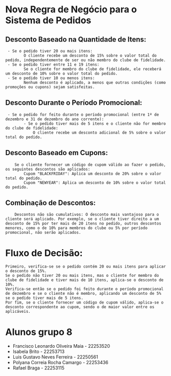 # Nova Regra de Negócio para o Sistema de Pedidos
  ## Desconto Baseado na Quantidade de Itens:
     - Se o pedido tiver 20 ou mais itens:
            O cliente recebe um desconto de 15% sobre o valor total do pedido, independentemente de ser ou não membro do clube de fidelidade.
     - Se o pedido tiver entre 11 e 19 itens:
            Se o cliente for membro do clube de fidelidade, ele receberá um desconto de 10% sobre o valor total do pedido.
     - Se o pedido tiver 10 ou menos itens:
            Nenhum desconto é aplicado, a menos que outras condições (como promoções ou cupons) sejam satisfeitas.

  ## Desconto Durante o Período Promocional:
     - Se o pedido for feito durante o período promocional (entre 1º de dezembro e 31 de dezembro do ano corrente):
            - Se o pedido tiver mais de 5 itens e o cliente não for membro do clube de fidelidade:
                O cliente recebe um desconto adicional de 5% sobre o valor total do pedido.

  ## Desconto Baseado em Cupons:
        Se o cliente fornecer um código de cupom válido ao fazer o pedido, os seguintes descontos são aplicados:
            Cupom "BLACKFRIDAY": Aplica um desconto de 20% sobre o valor total do pedido.
            Cupom "NEWYEAR": Aplica um desconto de 10% sobre o valor total do pedido.

  ## Combinação de Descontos:
        Descontos não são cumulativos: O desconto mais vantajoso para o cliente será aplicado. Por exemplo, se o cliente tiver direito a um desconto de 15% por ter mais de 20 itens no pedido, outros descontos menores, como o de 10% para membros do clube ou 5% por período promocional, não serão aplicados.

# Fluxo de Decisão:

    Primeiro, verifica-se se o pedido contém 20 ou mais itens para aplicar o desconto de 15%.
    Se o pedido não tiver 20 ou mais itens, mas o cliente for membro do clube de fidelidade e tiver mais de 10 itens, aplica-se o desconto de 10%.
    Verifica-se então se o pedido foi feito durante o período promocional de dezembro e se o cliente não é membro, aplicando um desconto de 5% se o pedido tiver mais de 5 itens.
    Por fim, se o cliente fornecer um código de cupom válido, aplica-se o desconto correspondente ao cupom, sendo o de maior valor entre os aplicáveis.


# Alunos grupo 8
- Francisco Leonardo Oliveira Maia - 22253520
- Isabela Brito - 22253713
- Luis Gustavo Neves Ferreira - 22250561
- Polyana Correia Rocha Camargo - 22253436
- Rafael Braga - 22253115